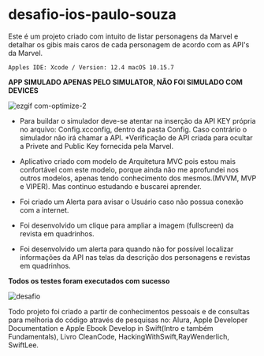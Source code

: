 # desafio-ios-paulo-souza

Este é um projeto criado com intuito de listar personagens da Marvel e detalhar os gibis mais caros de cada personagem de acordo com as API's da Marvel.

`Apples IDE: Xcode / Version: 12.4
 macOS 10.15.7`



**APP SIMULADO APENAS PELO SIMULATOR, NÃO FOI SIMULADO COM DEVICES**



![ezgif com-optimize-2](https://user-images.githubusercontent.com/74614731/111084733-a0d1fb00-84f2-11eb-8bfa-27cb0eb43e97.gif)




- Para buildar o simulador deve-se atentar na inserção da API KEY própria no arquivo: Config.xcconfig, dentro da pasta Config. Caso contrário o simulador não irá chamar a API. *Verificação de API criada para ocultar a Privete and Public Key fornecida pela Marvel.

- Aplicativo criado com modelo de Arquitetura MVC pois estou mais confortável com este modelo, porque ainda não me aprofundei nos outros modelos, apenas tendo conhecimento dos mesmos.(MVVM, MVP e VIPER). Mas continuo estudando e buscarei aprender.

- Foi criado um Alerta para avisar o Usuário caso não possua conexão com a internet.

- Foi desenvolvido um clique para ampliar a imagem (fullscreen) da revista em quadrinhos.

- Foi desenvolvido um alerta para quando não for possível localizar informações da API nas telas da descrição dos personagens e revistas em quadrinhos.



**Todos os testes foram executados com sucesso**

![desafio](https://user-images.githubusercontent.com/74614731/111082596-e4733780-84e7-11eb-86ba-fb2df47c8bd9.gif)


Todo projeto foi criado a partir de conhecimentos pessoais e de consultas para melhoria do código através de pesquisas no:
Alura, Apple Developer Documentation e Apple Ebook Develop in Swift(Intro e também Fundamentals), Livro CleanCode, HackingWithSwift,RayWenderlich, SwiftLee.

